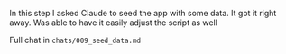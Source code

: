 In this step I asked Claude to seed the app with some data. It got it right
away. Was able to have it easily adjust the script as well

Full chat in `chats/009_seed_data.md`
